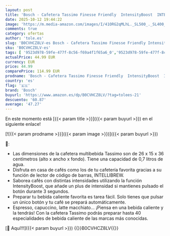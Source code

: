 ```yaml
---
layout: post
title: 'Bosch - Cafetera Tassimo Finesse Friendly  IntensityBoost  INTELLIBREW™  Rojo intenso  TAS163E'
date: 2025-10-12 19:44:22
image: 'https://m.media-amazon.com/images/I/41ORG2qMLhL._SL500_._SL400_.jpg'
comments: true
category: ofertas
author: 'tole.es'
slug: 'B0CVHCZ8LV-es Bosch - Cafetera Tassimo Finesse Friendly IntensityBoost...'
sku: 'B0CVHCZ8LV-es'
tags: [ '9523d978-59fe-477f-8c56-f69a4f1f65a6_0','9523d978-59fe-477f-8c56-f69a4f1f65a6_5601','Alimentación y bebidas','Arborist Merchandising Root','Cafeteras individuales','Café','Café para Tassimo','Hogar y cocina','Los favoritos de nuestros clientes: Hogar y cocina','Máquinas cafeteras','Self Service','Special Features Stores','Utensilios para café y té','bosch','cafetera','dd53b5bc-bcd1-4c9b-ab43-793ed912ccdd_0','dd53b5bc-bcd1-4c9b-ab43-793ed912ccdd_5701','dd53b5bc-bcd1-4c9b-ab43-793ed912ccdd_901','tassimo','🇪🇸', ]
actualPrice: 44.99 EUR
currency: EUR
price: 44.99
comparePrice: 114.99 EUR
prodname: 'Bosch - Cafetera Tassimo Finesse Friendly  IntensityBoost  INTELLIBREW™  Rojo intenso  TAS163E'
country: 'es'
flag: '🇪🇸'
brand: 'Bosch'
buyurl: 'https://www.amazon.es/dp/B0CVHCZ8LV/?tag=tolees-21'
descuento: '60.87'
average: '47.27'
---
```


En este momento está [{{< param title >}}]({{< param buyurl >}}) en el siguiente enlace!

[![{{< param prodname >}}]({{< param image >}})]({{< param buyurl >}})

🔎:

- Las dimensiones de la cafetera multibebida Tassimo son de 26 x 15 x 36 centímetros (alto x ancho x fondo). Tiene una capacidad de 0,7 litros de agua.
- Disfruta en casa de cafés como los de tu cafetería favorita gracias a su función de lector de código de barras, INTELLIBREW.
- Saborea cafés con distintas intensidades utilizando la función IntensityBoost, que añade un plus de intensidad si mantienes pulsado el botón durante 3 segundos.
- Preparar tu bebida caliente favorita es tarea fácil. Solo tienes que pulsar un único botón y tu café se prepará automáticamente.
- Espresso, capuccino, latte macchiato… ¡Piensa en una bebida caliente y la tendrás! Con la cafetera Tassimo podrás preparar hasta 40 especialidades de bebida caliente de las marcas más conocidas.

[🛒 Aquí!!!]({{< param buyurl >}})
{{<world>}}B0CVHCZ8LV{{</world>}}
